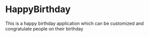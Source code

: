 # HappyBirthday
This is a happy birthday application which can be customized and congratulate people on their birthday
